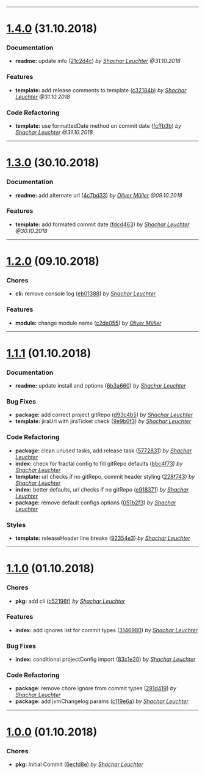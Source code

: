 
 *** 

# [1.4.0](https://stash.jvm.de/projects/JVMNEC/repos/groundzero-changelog/compare/commits?targetBranch=refs%2Ftags%2F1.3.0&sourceBranch=refs%2Ftags%2F1.4.0) (31.10.2018)

 ### Documentation

* **readme:**  update info ([21c2d4c](https://stash.jvm.de/projects/JVMNEC/repos/groundzero-changelog/commits/21c2d4c)) _by [Shachar Leuchter](shachar.leuchter@jvm.de) @31.10.2018_
 ### Features

* **template:**  add release comments to template ([c32184b](https://stash.jvm.de/projects/JVMNEC/repos/groundzero-changelog/commits/c32184b)) _by [Shachar Leuchter](shachar.leuchter@jvm.de) @31.10.2018_
 ### Code Refactoring

* **template:**  use formattedDate method on commit date ([fcffb3b](https://stash.jvm.de/projects/JVMNEC/repos/groundzero-changelog/commits/fcffb3b)) _by [Shachar Leuchter](shachar.leuchter@jvm.de) @31.10.2018_

 *** 

# [1.3.0](https://stash.jvm.de/projects/JVMNEC/repos/groundzero-changelog/compare/commits?targetBranch=refs%2Ftags%2F1.2.0&sourceBranch=refs%2Ftags%2F1.3.0) (30.10.2018)
### Documentation

* **readme:**  add alternate url ([4c7bd33](https://stash.jvm.de/projects/JVMNEC/repos/groundzero-changelog/commits/4c7bd33)) _by [Oliver Müller](oliver.mueller@jvm.de) @09.10.2018_
### Features

* **template:**  add formated commit date ([fdcd463](https://stash.jvm.de/projects/JVMNEC/repos/groundzero-changelog/commits/fdcd463)) _by [Shachar Leuchter](shachar.leuchter@jvm.de) @30.10.2018_

 *** 

# [1.2.0](https://stash.jvm.de/projects/JVMNEC/repos/groundzero-changelog/compare/commits?targetBranch=refs%2Ftags%2F1.1.1&sourceBranch=refs%2Ftags%2F1.2.0) (09.10.2018)
### Chores

* **cli:**  remove console log ([eb01388](https://stash.jvm.de/projects/JVMNEC/repos/groundzero-changelog/commits/eb01388)) _by [Shachar Leuchter](shachar.leuchter@jvm.de)_
### Features

* **module:**  change module name ([c2de055](https://stash.jvm.de/projects/JVMNEC/repos/groundzero-changelog/commits/c2de055)) _by [Oliver Müller](oliver.mueller@jvm.de)_

 *** 

# [1.1.1](https://stash.jvm.de/projects/JVMNEC/repos/groundzero-changelog/compare/commits?targetBranch=refs%2Ftags%2F1.1.0&sourceBranch=refs%2Ftags%2F1.1.1) (01.10.2018)
### Documentation

* **readme:**  update install and options ([6b3a660](https://stash.jvm.de/projects/JVMNEC/repos/groundzero-changelog/commits/6b3a660)) _by [Shachar Leuchter](shachar.leuchter@jvm.de)_
### Bug Fixes

* **package:**  add correct project gitRepo ([d93c4b5](https://stash.jvm.de/projects/JVMNEC/repos/groundzero-changelog/commits/d93c4b5)) _by [Shachar Leuchter](shachar.leuchter@jvm.de)_
* **template:**  jiraUrl with jiraTicket check ([9e9b0f3](https://stash.jvm.de/projects/JVMNEC/repos/groundzero-changelog/commits/9e9b0f3)) _by [Shachar Leuchter](shachar.leuchter@jvm.de)_
### Code Refactoring

* **package:**  clean unused tasks, add release task ([5772831](https://stash.jvm.de/projects/JVMNEC/repos/groundzero-changelog/commits/5772831)) _by [Shachar Leuchter](shachar.leuchter@jvm.de)_
* **index:**  check for fractal config to fill gitRepo defaults ([bbc4f73](https://stash.jvm.de/projects/JVMNEC/repos/groundzero-changelog/commits/bbc4f73)) _by [Shachar Leuchter](shachar.leuchter@jvm.de)_
* **template:**  url checks if no gitRepo, commit header styling ([228f743](https://stash.jvm.de/projects/JVMNEC/repos/groundzero-changelog/commits/228f743)) _by [Shachar Leuchter](shachar.leuchter@jvm.de)_
* **index:**  better defaults, url checks if no gitRepo ([e918371](https://stash.jvm.de/projects/JVMNEC/repos/groundzero-changelog/commits/e918371)) _by [Shachar Leuchter](shachar.leuchter@jvm.de)_
* **package:**  remove default configs options ([051b2f3](https://stash.jvm.de/projects/JVMNEC/repos/groundzero-changelog/commits/051b2f3)) _by [Shachar Leuchter](shachar.leuchter@jvm.de)_
### Styles

* **template:**  releaseHeader line breaks ([92354e3](https://stash.jvm.de/projects/JVMNEC/repos/groundzero-changelog/commits/92354e3)) _by [Shachar Leuchter](shachar.leuchter@jvm.de)_

 *** 

# [1.1.0](https://stash.jvm.de/projects/JVMNEC/repos/groundzero-changelog/compare/commits?targetBranch=refs%2Ftags%2F1.0.0&sourceBranch=refs%2Ftags%2F1.1.0) (01.10.2018)
### Chores

* **pkg:**  add cli ([c52196f](https://stash.jvm.de/projects/JVMNEC/repos/groundzero-changelog/commits/c52196f)) _by [Shachar Leuchter](shachar.leuchter@jvm.de)_

### Features

* **index:**  add ignores list for commit types ([3146980](https://stash.jvm.de/projects/JVMNEC/repos/groundzero-changelog/commits/3146980)) _by [Shachar Leuchter](shachar.leuchter@jvm.de)_
### Bug Fixes

* **index:**  conditional projectConfig import ([83c1e20](https://stash.jvm.de/projects/JVMNEC/repos/groundzero-changelog/commits/83c1e20)) _by [Shachar Leuchter](shachar.leuchter@jvm.de)_
### Code Refactoring

* **package:**  remove chore ignore from commit types ([291d419](https://stash.jvm.de/projects/JVMNEC/repos/groundzero-changelog/commits/291d419)) _by [Shachar Leuchter](shachar.leuchter@jvm.de)_
* **package:**  add jvmChangelog params ([c119e6a](https://stash.jvm.de/projects/JVMNEC/repos/groundzero-changelog/commits/c119e6a)) _by [Shachar Leuchter](shachar.leuchter@jvm.de)_

***

# [1.0.0](https://stash.jvm.de/projects/JVMNEC/repos/groundzero-changelog/commits?until=1.0.0) (01.10.2018)

### Chores

* **pkg:**  Initial Commit ([6ecfd8e](https://stash.jvm.de/projects/JVMNEC/repos/groundzero-changelog/commits/6ecfd8e)) _by [Shachar Leuchter](shachar.leuchter@jvm.de)_
